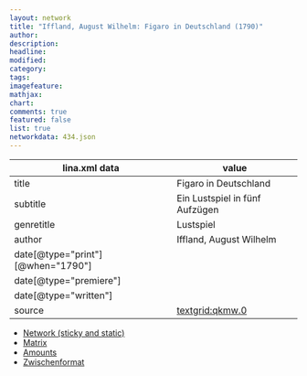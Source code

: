 ```yaml
---
layout: network
title: "Iffland, August Wilhelm: Figaro in Deutschland (1790)"
author:
description:
headline:
modified:
category:
tags:
imagefeature: 
mathjax: 
chart: 
comments: true
featured: false
list: true
networkdata: 434.json
---
```

lina.xml data  | value
------------- | -------------
title|Figaro in Deutschland
subtitle|Ein Lustspiel in fünf Aufzügen
genretitle|Lustspiel
author|Iffland, August Wilhelm
date[@type="print"][@when="1790"]|
date[@type="premiere"]|
date[@type="written"]|
source|[textgrid:qkmw.0](https://textgridlab.org/1.0/tgcrud-public/rest/textgrid:qkmw.0/data)



* [Network (sticky and static)](/network434)
* [Matrix](/matrix434)
* [Amounts](/amounts434)
* [Zwischenformat](/lina434 )
